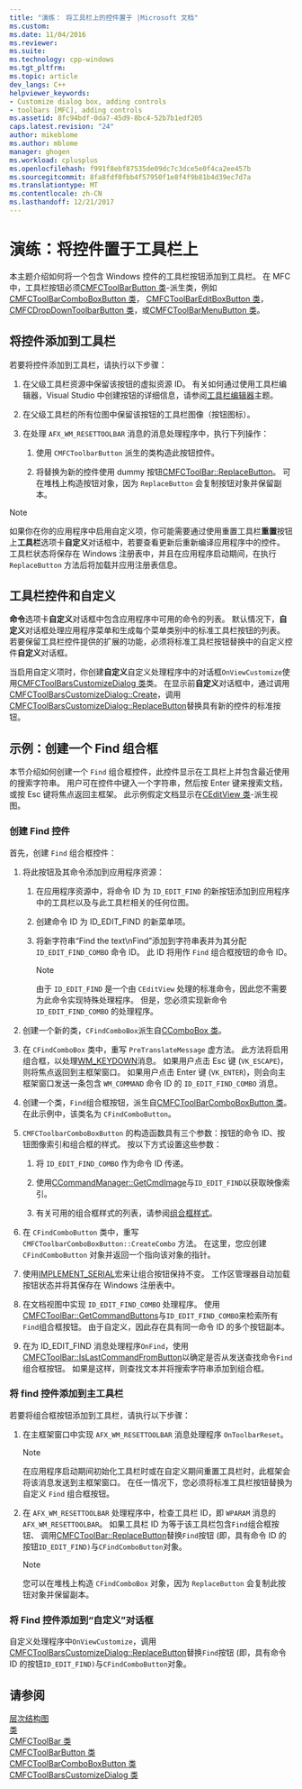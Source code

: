 ```yaml
---
title: "演练： 将工具栏上的控件置于 |Microsoft 文档"
ms.custom: 
ms.date: 11/04/2016
ms.reviewer: 
ms.suite: 
ms.technology: cpp-windows
ms.tgt_pltfrm: 
ms.topic: article
dev_langs: C++
helpviewer_keywords:
- Customize dialog box, adding controls
- toolbars [MFC], adding controls
ms.assetid: 8fc94bdf-0da7-45d9-8bc4-52b7b1edf205
caps.latest.revision: "24"
author: mikeblome
ms.author: mblome
manager: ghogen
ms.workload: cplusplus
ms.openlocfilehash: f991f8ebf87535de09dc7c3dce5e0f4ca2ee457b
ms.sourcegitcommit: 8fa8fdf0fbb4f57950f1e8f4f9b81b4d39ec7d7a
ms.translationtype: MT
ms.contentlocale: zh-CN
ms.lasthandoff: 12/21/2017
---
```

# <a name="walkthrough-putting-controls-on-toolbars"></a>演练：将控件置于工具栏上
本主题介绍如何将一个包含 Windows 控件的工具栏按钮添加到工具栏。 在 MFC 中，工具栏按钮必须[CMFCToolBarButton 类](../mfc/reference/cmfctoolbarbutton-class.md)-派生类，例如[CMFCToolBarComboBoxButton 类](../mfc/reference/cmfctoolbarcomboboxbutton-class.md)， [CMFCToolBarEditBoxButton 类](../mfc/reference/cmfctoolbareditboxbutton-class.md)，[CMFCDropDownToolbarButton 类](../mfc/reference/cmfcdropdowntoolbarbutton-class.md)，或[CMFCToolBarMenuButton 类](../mfc/reference/cmfctoolbarmenubutton-class.md)。  
  
## <a name="adding-controls-to-toolbars"></a>将控件添加到工具栏  
 若要将控件添加到工具栏，请执行以下步骤：  
  
1.  在父级工具栏资源中保留该按钮的虚拟资源 ID。 有关如何通过使用工具栏编辑器，Visual Studio 中创建按钮的详细信息，请参阅[工具栏编辑器](../windows/toolbar-editor.md)主题。  
  
2.  在父级工具栏的所有位图中保留该按钮的工具栏图像（按钮图标）。  
  
3.  在处理 `AFX_WM_RESETTOOLBAR` 消息的消息处理程序中，执行下列操作：  
  
    1.  使用 `CMFCToolbarButton` 派生的类构造此按钮控件。  
  
    2.  将替换为新的控件使用 dummy 按钮[CMFCToolBar::ReplaceButton](../mfc/reference/cmfctoolbar-class.md#replacebutton)。 可在堆栈上构造按钮对象，因为 `ReplaceButton` 会复制按钮对象并保留副本。  
  
> [!NOTE]
>  如果你在你的应用程序中启用自定义项，你可能需要通过使用重置工具栏**重置**按钮上**工具栏**选项卡**自定义**对话框中，若要查看更新后重新编译应用程序中的控件。 工具栏状态将保存在 Windows 注册表中，并且在应用程序启动期间，在执行 `ReplaceButton` 方法后将加载并应用注册表信息。  
  
## <a name="toolbar-controls-and-customization"></a>工具栏控件和自定义  
 **命令**选项卡**自定义**对话框中包含应用程序中可用的命令的列表。 默认情况下，**自定义**对话框处理应用程序菜单和生成每个菜单类别中的标准工具栏按钮的列表。 若要保留工具栏控件提供的扩展的功能，必须将标准工具栏按钮替换中的自定义控件**自定义**对话框。  
  
 当启用自定义项时，你创建**自定义**自定义处理程序中的对话框`OnViewCustomize`使用[CMFCToolBarsCustomizeDialog 类](../mfc/reference/cmfctoolbarscustomizedialog-class.md)类。 在显示前**自定义**对话框中，通过调用[CMFCToolBarsCustomizeDialog::Create](../mfc/reference/cmfctoolbarscustomizedialog-class.md#create)，调用[CMFCToolBarsCustomizeDialog::ReplaceButton](../mfc/reference/cmfctoolbarscustomizedialog-class.md#replacebutton)替换具有新的控件的标准按钮。  
  
## <a name="example-creating-a-find-combo-box"></a>示例：创建一个 Find 组合框  
 本节介绍如何创建一个 `Find` 组合框控件，此控件显示在工具栏上并包含最近使用的搜索字符串。 用户可在控件中键入一个字符串，然后按 Enter 键来搜索文档，或按 Esc 键将焦点返回主框架。 此示例假定文档显示在[CEditView 类](../mfc/reference/ceditview-class.md)-派生视图。  
  
### <a name="creating-the-find-control"></a>创建 Find 控件  
 首先，创建 `Find` 组合框控件：  
  
1.  将此按钮及其命令添加到应用程序资源：  
  
    1.  在应用程序资源中，将命令 ID 为 `ID_EDIT_FIND` 的新按钮添加到应用程序中的工具栏以及与此工具栏相关的任何位图。  
  
    2.  创建命令 ID 为 ID_EDIT_FIND 的新菜单项。  
  
    3.  将新字符串“Find the text\nFind”添加到字符串表并为其分配 `ID_EDIT_FIND_COMBO` 命令 ID。 此 ID 将用作 `Find` 组合框按钮的命令 ID。  
  
        > [!NOTE]
        >  由于 `ID_EDIT_FIND` 是一个由 `CEditView` 处理的标准命令，因此您不需要为此命令实现特殊处理程序。  但是，您必须实现新命令 `ID_EDIT_FIND_COMBO` 的处理程序。  
  
2.  创建一个新的类，`CFindComboBox`派生自[CComboBox 类](../mfc/reference/ccombobox-class.md)。  
  
3.  在 `CFindComboBox` 类中，重写 `PreTranslateMessage` 虚方法。 此方法将启用组合框，以处理[WM_KEYDOWN](http://msdn.microsoft.com/library/windows/desktop/ms646280)消息。 如果用户点击 Esc 键 (`VK_ESCAPE`)，则将焦点返回到主框架窗口。 如果用户点击 Enter 键 (`VK_ENTER`)，则会向主框架窗口发送一条包含 `WM_COMMAND` 命令 ID 的 `ID_EDIT_FIND_COMBO` 消息。  
  
4.  创建一个类，`Find`组合框按钮，派生自[CMFCToolBarComboBoxButton 类](../mfc/reference/cmfctoolbarcomboboxbutton-class.md)。 在此示例中，该类名为 `CFindComboButton`。  
  
5.  `CMFCToolbarComboBoxButton` 的构造函数具有三个参数：按钮的命令 ID、按钮图像索引和组合框的样式。 按以下方式设置这些参数：  
  
    1.  将 `ID_EDIT_FIND_COMBO` 作为命令 ID 传递。  
  
    2.  使用[CCommandManager::GetCmdImage](http://msdn.microsoft.com/en-us/4094d08e-de74-4398-a483-76d27a742dca)与`ID_EDIT_FIND`以获取映像索引。  
  
    3.  有关可用的组合框样式的列表，请参阅[组合框样式](../mfc/reference/styles-used-by-mfc.md#combo-box-styles)。  
  
6.  在 `CFindComboButton` 类中，重写 `CMFCToolbarComboBoxButton::CreateCombo` 方法。 在这里，您应创建 `CFindComboButton` 对象并返回一个指向该对象的指针。  
  
7.  使用[IMPLEMENT_SERIAL](../mfc/reference/run-time-object-model-services.md#implement_serial)宏来让组合按钮保持不变。 工作区管理器自动加载按钮状态并将其保存在 Windows 注册表中。  
  
8.  在文档视图中实现 `ID_EDIT_FIND_COMBO` 处理程序。 使用[CMFCToolBar::GetCommandButtons](../mfc/reference/cmfctoolbar-class.md#getcommandbuttons)与`ID_EDIT_FIND_COMBO`来检索所有`Find`组合框按钮。 由于自定义，因此存在具有同一命令 ID 的多个按钮副本。  
  
9. 在为 ID_EDIT_FIND 消息处理程序`OnFind`，使用[CMFCToolBar::IsLastCommandFromButton](../mfc/reference/cmfctoolbar-class.md#islastcommandfrombutton)以确定是否从发送查找命令`Find`组合框按钮。 如果是这样，则查找文本并将搜索字符串添加到组合框。  
  
### <a name="adding-the-find-control-to-the-main-toolbar"></a>将 find 控件添加到主工具栏  
 若要将组合框按钮添加到工具栏，请执行以下步骤：  
  
1.  在主框架窗口中实现 `AFX_WM_RESETTOOLBAR` 消息处理程序 `OnToolbarReset`。  
  
    > [!NOTE]
    >  在应用程序启动期间初始化工具栏时或在自定义期间重置工具栏时，此框架会将该消息发送到主框架窗口。 在任一情况下，您必须将标准工具栏按钮替换为自定义 `Find` 组合框按钮。  
  
2.  在 `AFX_WM_RESETTOOLBAR` 处理程序中，检查工具栏 ID，即 `WPARAM` 消息的 `AFX_WM_RESETTOOLBAR`。 如果工具栏 ID 为等于该工具栏包含`Find`组合框按钮、 调用[CMFCToolBar::ReplaceButton](../mfc/reference/cmfctoolbar-class.md#replacebutton)替换`Find`按钮 (即，具有命令 ID 的按钮`ID_EDIT_FIND)`与`CFindComboButton`对象。  
  
    > [!NOTE]
    >  您可以在堆栈上构造 `CFindComboBox` 对象，因为 `ReplaceButton` 会复制此按钮对象并保留副本。  
  
### <a name="adding-the-find-control-to-the-customize-dialog-box"></a>将 Find 控件添加到“自定义”对话框  
 自定义处理程序中`OnViewCustomize`，调用[CMFCToolBarsCustomizeDialog::ReplaceButton](../mfc/reference/cmfctoolbarscustomizedialog-class.md#replacebutton)替换`Find`按钮 (即，具有命令 ID 的按钮`ID_EDIT_FIND)`与`CFindComboButton`对象。  
  
## <a name="see-also"></a>请参阅  
 [层次结构图](../mfc/hierarchy-chart.md)   
 [类](../mfc/reference/mfc-classes.md)   
 [CMFCToolBar 类](../mfc/reference/cmfctoolbar-class.md)   
 [CMFCToolBarButton 类](../mfc/reference/cmfctoolbarbutton-class.md)   
 [CMFCToolBarComboBoxButton 类](../mfc/reference/cmfctoolbarcomboboxbutton-class.md)   
 [CMFCToolBarsCustomizeDialog 类](../mfc/reference/cmfctoolbarscustomizedialog-class.md)

